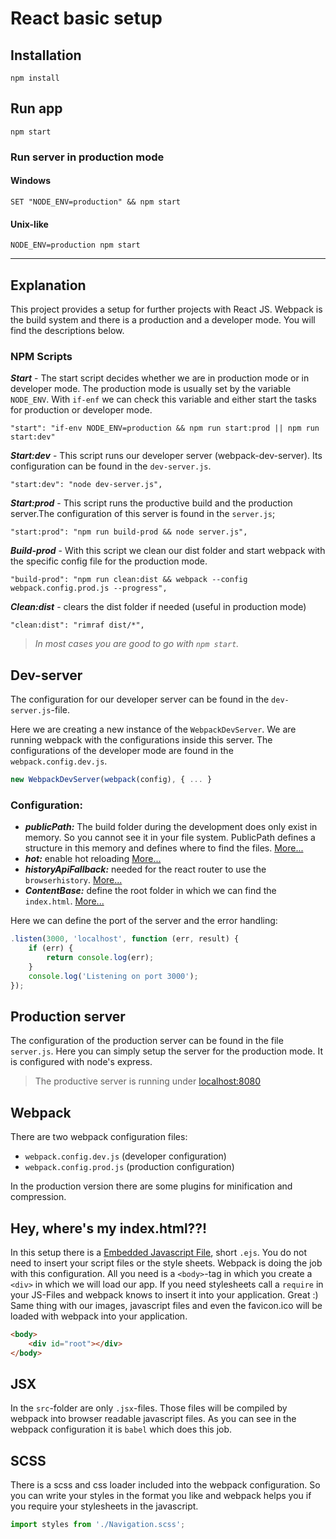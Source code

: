 # React basic setup

## Installation
```
npm install
```

## Run app
```
npm start
```

### **Run server in production mode**
#### Windows
```terminal
SET "NODE_ENV=production" && npm start
``` 
#### Unix-like
```terminal
NODE_ENV=production npm start
``` 
---
## Explanation
This project provides a setup for further projects with React JS. Webpack is the build system and there is a production and a developer mode. You will find the descriptions below.

### NPM Scripts
***Start*** - The start script decides whether we are in production mode or in developer mode.
The production mode is usually set by the variable `NODE_ENV`. With `if-enf` we can check this variable and either start the tasks for production or developer mode.
```
"start": "if-env NODE_ENV=production && npm run start:prod || npm run start:dev"
```

***Start:dev*** - This script runs our developer server (webpack-dev-server). Its configuration can be found in the `dev-server.js`.
```
"start:dev": "node dev-server.js",
```

***Start:prod*** - This script runs the productive build and the production server.The configuration of this server is found in the `server.js`;
```
"start:prod": "npm run build-prod && node server.js",
```

***Build-prod*** - With this script we clean our dist folder and start webpack with the specific config file for the production mode.
```
"build-prod": "npm run clean:dist && webpack --config webpack.config.prod.js --progress",
```

***Clean:dist*** - clears the dist folder if needed (useful in production mode)

```
"clean:dist": "rimraf dist/*",
```

> *In most cases you are good to go with `npm start`.*

## Dev-server
The configuration for our developer server can be found in the `dev-server.js`-file.

Here we are creating a new instance of the `WebpackDevServer`. We are running webpack with the configurations inside this server. The configurations of the developer mode are found in the `webpack.config.dev.js`.

```Javascript
new WebpackDevServer(webpack(config), { ... }
```

### Configuration:
* ***publicPath:*** The build folder during the development does only exist in memory. So you cannot see it in your file system. PublicPath defines a structure in this memory and defines where to find the files. [More...](https://webpack.github.io/docs/webpack-dev-server.html#content-base)
* ***hot:*** enable hot reloading [More...](https://webpack.github.io/docs/webpack-dev-server.html#hot-module-replacement)
* ***historyApiFallback:*** needed for the react router to use the `browserhistory`. [More...](https://webpack.github.io/docs/webpack-dev-server.html#the-historyapifallback-option)
* ***ContentBase:*** define the root folder in which we can find the `index.html`. [More...](https://webpack.github.io/docs/webpack-dev-server.html#content-base)

Here we can define the port of the server and the error handling:

```Javascript
.listen(3000, 'localhost', function (err, result) {
    if (err) {
        return console.log(err);
    }
    console.log('Listening on port 3000');
});
```

## Production server
The configuration of the production server can be found in the file `server.js`.
Here you can simply setup the server for the production mode. It is configured with node's express.

> The productive server is running under [localhost:8080](http://localhost:8080)

## Webpack
There are two webpack configuration files:
* `webpack.config.dev.js` (developer configuration)
* `webpack.config.prod.js` (production configuration)

In the production version there are some plugins for minification and compression.

## Hey, where's my index.html??!
In this setup there is a [Embedded Javascript File](http://www.embeddedjs.com/), short `.ejs`. You do not need to insert your script files or the style sheets. Webpack is doing the job with this configuration. All you need is a `<body>`-tag in which you create a `<div>` in which we will load our app. If you need stylesheets call a `require` in your JS-Files and webpack knows to insert it into your application. Great :) Same thing with our images, javascript files and even the favicon.ico will be loaded with webpack into your application.
```html
<body>
    <div id="root"></div>    
</body>
```

## JSX
In the `src`-folder are only `.jsx`-files. Those files will be compiled by webpack into browser readable javascript files. As you can see in the webpack configuration it is `babel` which does this job.

## SCSS
There is a scss and css loader included into the webpack configuration. So you can write your styles in the format you like and webpack helps you if you require your stylesheets in the javascript.

```Javascript
import styles from './Navigation.scss';
```
